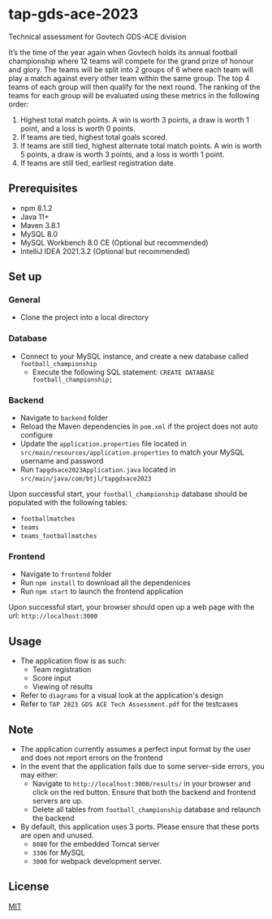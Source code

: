 # tap-gds-ace-2023

Technical assessment for Govtech GDS-ACE division

It’s the time of the year again when Govtech holds its annual football championship where 12 teams will
compete for the grand prize of honour and glory. The teams will be split into 2 groups of 6 where each
team will play a match against every other team within the same group. The top 4 teams of each group
will then qualify for the next round. The ranking of the teams for each group will be evaluated using
these metrics in the following order:

1. Highest total match points. A win is worth 3 points, a draw is worth 1 point, and a loss is worth 0
   points.
2. If teams are tied, highest total goals scored.
3. If teams are still tied, highest alternate total match points. A win is worth 5 points, a draw is
   worth 3 points, and a loss is worth 1 point.
4. If teams are still tied, earliest registration date.

## Prerequisites

- npm 8.1.2
- Java 11+
- Maven 3.8.1
- MySQL 8.0
- MySQL Workbench 8.0 CE (Optional but recommended)
- IntelliJ IDEA 2021.3.2 (Optional but recommended)

## Set up

### General

- Clone the project into a local directory

### Database

- Connect to your MySQL instance, and create a new database called `football_championship`
  - Execute the following SQL statement: `CREATE DATABASE football_championship;`

### Backend

- Navigate to `backend` folder
- Reload the Maven dependencies in `pom.xml` if the project does not auto configure
- Update the `application.properties` file located in `src/main/resources/application.properties` to match your MySQL
  username and password
- Run `Tapgdsace2023Application.java` located in `src/main/java/com/btjl/tapgdsace2023`

Upon successful start, your `football_championship` database should be populated with the following tables:

- `footballmatches`
- `teams`
- `teams_footballmatches`

### Frontend

- Navigate to `frontend` folder
- Run `npm install` to download all the dependenices
- Run `npm start` to launch the frontend application

Upon successful start, your browser should open up a web page with the url: `http://localhost:3000`

## Usage

- The application flow is as such:
  - Team registration
  - Score input
  - Viewing of results
- Refer to `diagrams` for a visual look at the application's design
- Refer to `TAP 2023 GDS ACE Tech Assessment.pdf` for the testcases

## Note

- The application currently assumes a perfect input format by the user and does not report errors on the frontend
- In the event that the application fails due to some server-side errors, you may either:
  - Navigate to `http://localhost:3000/results/` in your browser and click on the red button. Ensure that both the backend and frontend servers are up.
  - Delete all tables from `football_championship` database and relaunch the backend
- By default, this application uses 3 ports. Please ensure that these ports are open and unused.
  - `8080` for the embedded Tomcat server
  - `3306` for MySQL
  - `3000` for webpack development server.

## License

[MIT](https://choosealicense.com/licenses/mit/)
